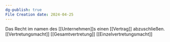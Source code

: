 ```yaml
---
dg-publish: true
File Creation date: 2024-04-25
---
```

Das Recht im namen des [[Unternehmen]]s einen [[Vertrag]] abzuschließen.
[[Vertretungsmacht]]
[[Gesamtvertretung]]
[[Einzelvertretungsmacht]]